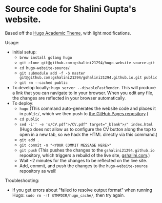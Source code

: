 # Source code for Shalini Gupta's website.

Based off the [Hugo Academic Theme](https://github.com/wowchemy/starter-hugo-academic), with light modifications.

Usage:
* Initial setup:
  * `brew install golang hugo`
  * `git clone git@github.com:gshalini21294/hugo-website-source.git`
  * `cd hugo-website-source/`
  * `git submodule add -f -b master git@github.com:gshalini21294/gshalini21294.github.io.git public`
  * `git rm --cached public`
* To develop locally: `hugo server --disableFastRender`. This will produce a link that you can navigate to in your browser. When you edit any file, the changes are reflected in your browser automatically.
* To deploy:
  * `hugo` (This command auto-generates the website code and places it in `public/`, which we then push to [the GitHub Pages repository](https://github.com/gshalini21294/gshalini21294.github.io).)
  * `cd public`
  * `sed -i'' -e 's/CV.pdf">/CV.pdf" target="_blank">/' index.html` (Hugo does not allow us to configure the CV button along the top to open in a new tab, so we hack the HTML directly via this command.)
  * `git add .`
  * `git commit -m "<YOUR COMMIT MESSAGE HERE>"`
  * `git push` (This pushes the changes to the `gshalini21294.github.io` repository, which triggers a rebuild of the live site, [gshalini.com](https://gshalini.com/).)
  * Wait ~2 minutes for the changes to be reflected on the live site.
  * Add, commit, and push the changes to the `hugo-website-source` repository as well!

Troubleshooting:
* If you get errors about "failed to resolve output format" when running Hugo: `sudo rm -rf $TMPDIR/hugo_cache/`, then try again.